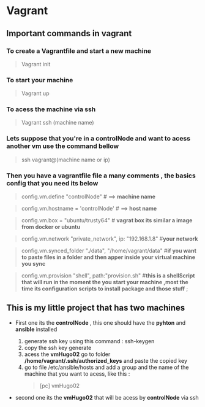 # Vagrant

## Important commands in vagrant

### To create a Vagrantfile and start a new machine

> Vagrant init

### To start your machine

> Vagrant up

### To acess the machine via ssh

> Vagrant ssh (machine name)

### Lets suppose that you're in a controlNode and want to acess another vm use the command bellow

> ssh vagrant@(machine name or ip)

### Then you have a vagrantfile file a many comments , the basics config that you need its below

> config.vm.define "controlNode" # ==> **machine name**

> config.vm.hostname = 'controlNode' # ==> **host name**

> config.vm.box = "ubuntu/trusty64" # **vagrat box its similar a image from docker or ubuntu**

> config.vm.network "private_network", ip: "192.168.1.8" #**your network**

> config.vm.synced_folder "./data", "/home/vagrant/data" #**if you want to paste files in a folder and then apper inside your virtual machine you sync**

> config.vm.provision "shell", path:"provision.sh" #**this is a shellScript that will run in the moment the you start your machine ,most the time its configuration scripts to install package and those stuff** ;

## This is my little project that has two machines

- First one its the **controlNode** , this one should have the **pyhton** and **ansible** installed

  1. generate ssh key using this command : ssh-keygen
  1. copy the ssh key generate
  1. acess the **vmHugo02** go to folder **/home/vagrant/.ssh/authorized_keys** and paste the copied key
  1. go to file /etc/ansible/hosts and add a group and the name of the machine that you want to acess, like this :
     > [pc]
     > vmHugo02

- second one its the **vmHugo02** that will be acess by **controlNode** via ssh
